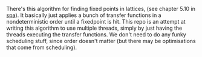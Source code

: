 There's this algorithm for finding fixed points in lattices, (see chapter 5.10 in [spa](https://cs.au.dk/~amoeller/spa/spa.pdf)).
It basically just applies a bunch of transfer functions in a nondeterministic order until a fixedpoint is hit.
This repo is an attempt at writing this algorithm to use multiple threads, simply by just having the threads executing the transfer functions.
We don't need to do any funky scheduling stuff, since order doesn't matter (but there may be optimisations that come from scheduling).
